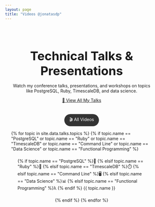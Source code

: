 ```yaml
---
layout: page
title: "Videos @jonatasdp"
---
```

<link rel="stylesheet" href="https://cdnjs.cloudflare.com/ajax/libs/font-awesome/6.4.2/css/all.min.css">
<link rel="stylesheet" href="/assets/css/talks.css">

<div class="videos-container">
  <div class="videos-header">
    <h1>Technical Talks & Presentations</h1>
  </div>
  
  <div class="videos-intro">
    <p>Watch my conference talks, presentations, and workshops on topics like PostgreSQL, Ruby, TimescaleDB, and data science.</p>
    <p class="talks-link"><a href="/talks" class="btn btn-primary">🎤 View All My Talks</a></p>
  </div>
  
  <div class="category-filters">
    <div class="filter-button active" data-filter="all" style="background-color: #333; color: #fff;">🎬 All Videos</div>
    {% for topic in site.data.talks.topics %}
      {% if topic.name == "PostgreSQL" or topic.name == "Ruby" or topic.name == "TimescaleDB" or topic.name == "Command Line" or topic.name == "Data Science" or topic.name == "Functional Programming" %}
        <div class="filter-button" data-filter="{{ topic.name }}" style="background-color: {{ topic.color }}; color: {% if topic.name == 'Ruby' or topic.name == 'TimescaleDB' %}#000{% else %}#fff{% endif %};">
          {% if topic.name == "PostgreSQL" %}🐘
          {% elsif topic.name == "Ruby" %}💎
          {% elsif topic.name == "TimescaleDB" %}⏱️
          {% elsif topic.name == "Command Line" %}🖥️
          {% elsif topic.name == "Data Science" %}📊
          {% elsif topic.name == "Functional Programming" %}λ
          {% endif %}
          {{ topic.name }}
        </div>
      {% endif %}
    {% endfor %}
  </div>
  
  <div class="videos-list">
    <!-- Videos will be populated by JavaScript -->
  </div>
</div>

<!-- Video template for JavaScript -->
<template id="video-template">
  <div class="video-card">
    <div class="video-embed">
      <!-- YouTube embed will be inserted here -->
    </div>
    <div class="video-details">
      <h3 class="video-title"></h3>
      <div class="video-meta">
        <span class="video-event"></span>
        <span class="video-date"></span>
        <span class="video-location"></span>
      </div>
      <div class="video-topics"></div>
      <div class="video-links">
        <a href="#" class="event-link" target="_blank"><i class="fas fa-external-link-alt"></i> Event Page</a>
        <a href="#" class="slides-link" target="_blank"><i class="fas fa-file-powerpoint"></i> Slides</a>
        <a href="#" class="github-link" target="_blank"><i class="fab fa-github"></i> GitHub</a>
      </div>
    </div>
  </div>
</template>

<script>
document.addEventListener('DOMContentLoaded', function() {
  // Get talks data from the JSON embedded in the page
  const talksJson = {{ site.data.talks.talks | jsonify }};
  
  // Filter talks with YouTube videos
  const videosData = talksJson.filter(talk => talk.media && talk.media.youtube);
  
  // Get topic colors
  const topicColors = {};
  {% for topic in site.data.talks.topics %}
  topicColors["{{ topic.name }}"] = "{{ topic.color }}";
  {% endfor %}
  
  // Render videos
  renderVideos(videosData);
  
  // Set up category filtering
  setupFilters();
  
  function renderVideos(videos) {
    const videosList = document.querySelector('.videos-list');
    const template = document.getElementById('video-template');
    
    // Clear existing videos
    videosList.innerHTML = '';
    
    // Display message if no videos found
    if (!videos || videos.length === 0) {
      const noVideosMsg = document.createElement('div');
      noVideosMsg.className = 'no-videos-message';
      noVideosMsg.innerHTML = `
        <i class="fas fa-video-slash"></i>
        <p>No videos found. Check back later for new content!</p>
      `;
      videosList.appendChild(noVideosMsg);
      return;
    }
    
    // Loop through videos and create elements
    videos.forEach(video => {
      const videoElement = template.content.cloneNode(true);
      
      // Set video details
      videoElement.querySelector('.video-title').textContent = video.title;
      videoElement.querySelector('.video-event').textContent = video.event;
      videoElement.querySelector('.video-date').textContent = new Date(video.date).toLocaleDateString('en-US', {
        year: 'numeric',
        month: 'long',
        day: 'numeric'
      });
      videoElement.querySelector('.video-location').textContent = video.location;
      
      // Create YouTube embed
      const embedDiv = videoElement.querySelector('.video-embed');
      embedDiv.innerHTML = `
        <div class="video-container">
          <iframe width="560" height="420" 
            src="https://www.youtube.com/embed/${video.media.youtube}" 
            frameborder="0" 
            allowfullscreen 
            allow="accelerometer; autoplay; clipboard-write; encrypted-media; gyroscope; picture-in-picture; web-share"
            color="white"
            theme="light">
          </iframe>
        </div>
      `;
      
      // Set up topics
      const topicsContainer = videoElement.querySelector('.video-topics');
      let topics = [];
      
      if (video.topic && typeof video.topic === 'string') {
        topics = video.topic.split(', ');
      }
      
      topics.forEach(topic => {
        const topicElement = document.createElement('div');
        topicElement.className = 'video-topic';
        topicElement.textContent = topic;
        topicElement.dataset.topic = topic;
        
        // Apply color from topics if available
        if (topicColors[topic]) {
          topicElement.style.backgroundColor = topicColors[topic];
          
          // Calculate text color (white for dark backgrounds, black for light)
          const color = topicColors[topic].replace('#', '');
          const r = parseInt(color.substr(0, 2), 16);
          const g = parseInt(color.substr(2, 2), 16);
          const b = parseInt(color.substr(4, 2), 16);
          const brightness = (r * 299 + g * 587 + b * 114) / 1000;
          topicElement.style.color = brightness > 128 ? '#000' : '#fff';
        }
        
        topicsContainer.appendChild(topicElement);
      });
      
      // Set up links (only show if available)
      const eventLink = videoElement.querySelector('.event-link');
      if (video.url && video.url !== "") {
        eventLink.href = video.url;
      } else {
        eventLink.style.display = 'none';
      }
      
      const slidesLink = videoElement.querySelector('.slides-link');
      if (video.media && video.media.slides) {
        slidesLink.href = `https://docs.google.com/presentation/d/e/${video.media.slides}/pub?start=false&loop=false&delayms=3000`;
      } else {
        slidesLink.style.display = 'none';
      }
      
      const githubLink = videoElement.querySelector('.github-link');
      if (video.github) {
        githubLink.href = video.github;
      } else {
        githubLink.style.display = 'none';
      }
      
      // Add data attributes for filtering
      const videoCard = videoElement.querySelector('.video-card');
      videoCard.dataset.topics = video.topic;
      
      // Add to the list
      videosList.appendChild(videoElement);
    });
  }
  
  function setupFilters() {
    const filterButtons = document.querySelectorAll('.filter-button');
    
    filterButtons.forEach(button => {
      button.addEventListener('click', function() {
        // Set active class
        filterButtons.forEach(btn => btn.classList.remove('active'));
        this.classList.add('active');
        
        const filter = this.dataset.filter;
        const videos = document.querySelectorAll('.video-card');
        
        if (filter === 'all') {
          videos.forEach(video => {
            video.style.display = 'flex';
          });
        } else {
          videos.forEach(video => {
            if (video.dataset.topics.includes(filter)) {
              video.style.display = 'flex';
            } else {
              video.style.display = 'none';
            }
          });
        }
      });
    });
  }
});
</script>

<style>
.videos-container {
  max-width: 1200px;
  margin: 0 auto;
  padding: 20px;
}

.videos-header h1 {
  font-size: 2.5rem;
  margin-bottom: 1rem;
  text-align: center;
}

.videos-intro {
  text-align: center;
  margin-bottom: 2rem;
}

.category-filters {
  display: flex;
  flex-wrap: wrap;
  justify-content: center;
  gap: 10px;
  margin-bottom: 30px;
}

.filter-button {
  padding: 8px 16px;
  border-radius: 20px;
  cursor: pointer;
  transition: all 0.3s ease;
  margin: 5px;
}

.filter-button:hover {
  transform: translateY(-2px);
  box-shadow: 0 4px 8px rgba(0, 0, 0, 0.2);
}

.filter-button.active {
  box-shadow: 0 0 0 2px white;
}

.videos-list {
  display: grid;
  grid-template-columns: 1fr;
  gap: 30px;
}

.video-card {
  display: flex;
  flex-direction: column;
  background: rgba(30, 30, 30, 0.7);
  border: 1px solid rgba(255, 255, 255, 0.1);
  border-radius: 10px;
  overflow: hidden;
  transition: transform 0.3s ease, box-shadow 0.3s ease;
}

.video-card:hover {
  transform: translateY(-5px);
  box-shadow: 0 10px 20px rgba(0, 0, 0, 0.3);
}

.video-embed {
  position: relative;
  padding-bottom: 56.25%; /* 16:9 aspect ratio */
  height: 0;
  overflow: hidden;
}

.video-embed iframe {
  position: absolute;
  top: 0;
  left: 0;
  width: 100%;
  height: 100%;
}

.video-details {
  padding: 20px;
}

.video-title {
  font-size: 1.5rem;
  margin-bottom: 10px;
}

.video-meta {
  display: flex;
  flex-wrap: wrap;
  gap: 10px;
  margin-bottom: 15px;
  color: #ccc;
  font-size: 0.9rem;
}

.video-topics {
  display: flex;
  flex-wrap: wrap;
  gap: 8px;
  margin-bottom: 15px;
}

.video-topic {
  background: rgba(80, 80, 80, 0.5);
  padding: 4px 10px;
  border-radius: 15px;
  font-size: 0.8rem;
}

.video-links {
  display: flex;
  gap: 15px;
}

.video-links a {
  color: #ccc;
  text-decoration: none;
  font-size: 0.9rem;
  transition: color 0.2s ease;
}

.video-links a:hover {
  color: #fff;
}

.no-videos-message {
  text-align: center;
  padding: 50px 20px;
  background: rgba(30, 30, 30, 0.7);
  border-radius: 10px;
  margin: 20px auto;
}

.no-videos-message i {
  font-size: 4rem;
  color: #999;
  margin-bottom: 20px;
}

.no-videos-message p {
  font-size: 1.2rem;
  color: #ccc;
}

@media (min-width: 768px) {
  .videos-list {
    grid-template-columns: repeat(2, 1fr);
  }
}

@media (min-width: 1200px) {
  .videos-list {
    grid-template-columns: repeat(2, 1fr);
  }
}
</style> 